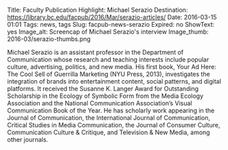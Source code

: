 Title: Faculty Publication Highlight: Michael Serazio
Destination: https://library.bc.edu/facpub/2016/Mar/serazio-articles/
Date: 2016-03-15 01:01 
Tags: news, tags 
Slug: facpub-news-serazio
Expired: no
ShowText: yes
Image_alt: Screencap of Michael Serazio's interview
Image_thumb: 2016-03/serazio-thumbs.png

Michael Serazio is an assistant professor in the Department of Communication whose research and teaching interests include popular culture, advertising, politics, and new media. His first book, Your Ad Here: The Cool Sell of Guerrilla Marketing (NYU Press, 2013), investigates the integration of brands into entertainment content, social patterns, and digital platforms. It received the Susanne K. Langer Award for Outstanding Scholarship in the Ecology of Symbolic Form from the Media Ecology Association and the National Communication Association’s Visual Communication Book of the Year. He has scholarly work appearing in the Journal of Communication, the International Journal of Communication, Critical Studies in Media Communication, the Journal of Consumer Culture, Communication Culture & Critique, and Television & New Media, among other journals.
